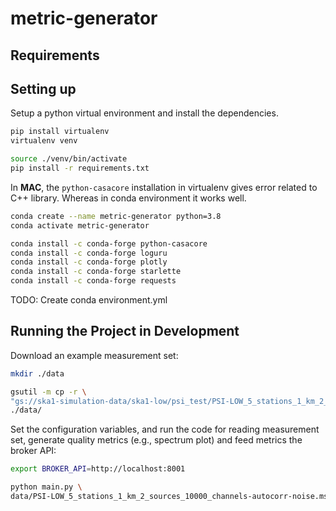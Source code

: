 
# metric-generator


## Requirements


## Setting up

Setup a python virtual environment and install the dependencies.

```bash
pip install virtualenv
virtualenv venv

source ./venv/bin/activate
pip install -r requirements.txt
```

In **MAC**, the `python-casacore` installation in virtualenv gives error related to C++ library. Whereas in conda environment it works well.

```bash
conda create --name metric-generator python=3.8
conda activate metric-generator

conda install -c conda-forge python-casacore
conda install -c conda-forge loguru
conda install -c conda-forge plotly
conda install -c conda-forge starlette
conda install -c conda-forge requests
```
TODO: Create conda environment.yml

## Running the Project in Development

Download an example measurement set:

```bash
mkdir ./data

gsutil -m cp -r \
"gs://ska1-simulation-data/ska1-low/psi_test/PSI-LOW_5_stations_1_km_2_sources_10000_channels-autocorr-noise.ms" \
./data/
```

Set the configuration variables, and run the code for reading measurement set, generate quality metrics (e.g., spectrum plot) and feed metrics the broker API:

```bash
export BROKER_API=http://localhost:8001

python main.py \
data/PSI-LOW_5_stations_1_km_2_sources_10000_channels-autocorr-noise.ms
```

